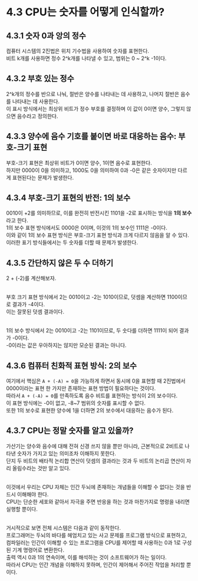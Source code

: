 # 4.3 CPU는 숫자를 어떻게 인식할까?

## 4.3.1 숫자 0과 앙의 정수

컴퓨터 시스템의 2진법은 위치 기수법을 사용하여 숫자를 표현한다.<br>
비트 k개를 사용하면 정수 2^k개를 나타낼 수 있고, 범위는 0 ~ 2^k -1이다.<br>

## 4.3.2 부호 있는 정수

2^k개의 정수를 반으로 나눠, 절반은 양수를 나타내는 데 사용하고, 나머지 절반은 음수를 나타내는 데 사용한다.<br>
이 표시 방식에서는 최상위 비트가 정수 부호를 결정하며 이 값이 0이면 양수, 그렇지 않으면 음수라고 정의한다.<br>

## 4.3.3 양수에 음수 기호를 붙이면 바로 대응하는 음수: 부호-크기 표현

부호-크기 표현은 최상위 비트가 0이면 양수, 1이면 음수로 표현한다.<br>
하지만 0000이 0을 의미하고, 1000도 0을 의미하여 0과 -0은 같은 숫자이지만 다르게 표현된다는 문제가 발생한다.<br>

## 4.3.4 부호-크기 표현의 반전: 1의 보수

0010이 +2를 의미하므로, 이를 완전히 반전시킨 1101을 -2로 표시하는 방식을 **1의 보수**라고 한다.<br>
1의 보수 표현 방식에서도 0000은 0이며, 이것의 1의 보수인 1111은 -0이다.<br>
이와 같이 1의 보수 표현 방식은 부호-크기 표현 방식과 크게 다르지 않음을 알 수 있다.<br>
이러한 표기 방식들에서는 두 숫자를 더할 때 문제가 발생한다.<br>

## 4.3.5 간단하지 않은 두 수 더하기

2 + (-2)를 계산해보자.<br><br>

부호 크기 표현 방식에서 2는 0010이고 -2는 1010이므로, 덧셈을 계산하면 1100이므로 결과가 -4이다.<br>
이는 잘못된 덧셈 결과이다.<br><br>

1의 보수 방식에서 2는 0010이고 -2는 1101이므로, 두 숫다를 더하면 1111이 되어 결과가 -0이다.<br>
-0이라는 값은 우아하지는 않지만 모순된 결과는 아니다.<br>

## 4.3.6 컴퓨터 친화적 표현 방식: 2의 보수

여기에서 핵심은 `A + (-A) = 0`을 가능하게 하면서 동시에 0을 표현할 때 2진법에서 0000이라는 표현 한 가지만 존재하는 표현 방법이 필요하다는 것이다.<br>
따라서 `A + (-A) = 0`를 만족하도록 음수 비트를 표현하는 방식이 2의 보수이다.<br>
이 표현 방식에는 -0이 없고, -8~7 범위의 숫자를 표시할 수 없다.<br>
또한 1의 보수로 표현한 양수에 1을 더하면 2의 보수에서 대응하는 음수가 된다.<br>

## 4.3.7 CPU는 정말 숫자를 알고 있을까?

가산기는 양수와 음수에 대해 전혀 신경 쓰지 않을 뿐만 아니라, 근본적으로 2비트로 나타낸 숫자가 가지고 있는 의미조차 이해하지 못한다.<br>
단지 두 비트의 배타적 논리합 연산이 덧셈의 결과라는 것과 두 비트의 논리곱 연산이 자리 올림수라는 것만 알고 있다.<br><br>

이것에서 우리는 CPU 자체는 인간 두뇌에 존재하는 개념들을 이해할 수 없다는 것을 반드시 이해해야 한다.<br>
CPU는 단순한 세포와 같아서 자극을 주면 반응을 하는 것과 마찬가지로 명령을 내리면 실행할 뿐이다.<br><br>

거시적으로 보면 전체 시스템은 다음과 같이 동작한다.<br>
프로그래머는 두뇌의 바다를 헤엄치고 있는 사고 문제를 프로그램 방식으로 표현하고, 컴파일러는 인간이 이해할 수 있는 프로그램을 CPU를 제어할 때 사용하는 0과 1로 구성된 기계 명령어로 변환한다.<br>
출력 역시 0과 1의 연속이며, 이를 해석하는 것이 소프트웨어가 하는 일이다.<br>
따라서 CPU는 인간 개념을 이해하지 못하며, 인간이 제어해서 주어진 작업을 처리할 뿐이다.<br>